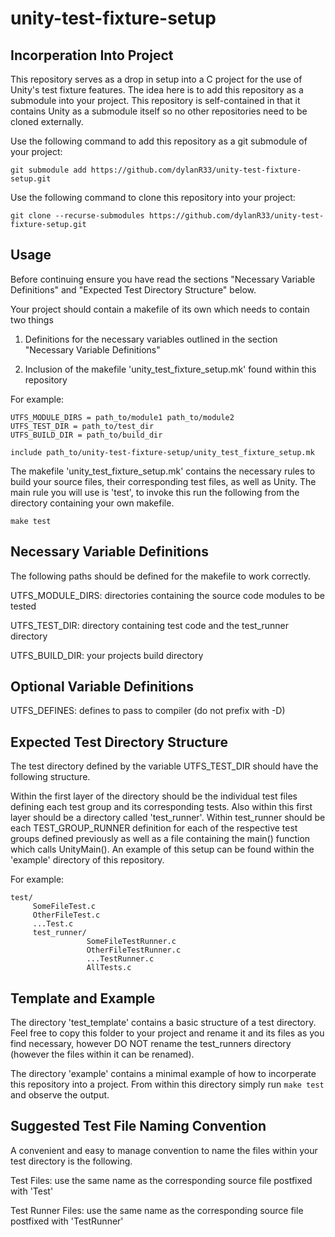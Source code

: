 # unity-test-fixture-setup

## Incorperation Into Project
This repository serves as a drop in setup into a C project for the use of Unity's 
test fixture features. The idea here is to add this repository as a submodule into
your project. This repository is self-contained in that it contains Unity as a 
submodule itself so no other repositories need to be cloned externally.

Use the following command to add this repository as a git submodule of your project:
```
git submodule add https://github.com/dylanR33/unity-test-fixture-setup.git
```

Use the following command to clone this repository into your project:
```
git clone --recurse-submodules https://github.com/dylanR33/unity-test-fixture-setup.git
```


## Usage
Before continuing ensure you have read the sections "Necessary Variable Definitions" 
and "Expected Test Directory Structure" below.

Your project should contain a makefile of its own which needs to contain two things

1. Definitions for the necessary variables outlined in the section "Necessary Variable 
Definitions"

2. Inclusion of the makefile 'unity_test_fixture_setup.mk' found within this repository

For example:
```
UTFS_MODULE_DIRS = path_to/module1 path_to/module2 
UTFS_TEST_DIR = path_to/test_dir
UTFS_BUILD_DIR = path_to/build_dir

include path_to/unity-test-fixture-setup/unity_test_fixture_setup.mk
```

The makefile 'unity_test_fixture_setup.mk' contains the necessary rules to build your
source files, their corresponding test files, as well as Unity. The main rule you will 
use is 'test', to invoke this run the following from the directory containing your own 
makefile.
```
make test
```


## Necessary Variable Definitions
The following paths should be defined for the makefile to work correctly.

UTFS_MODULE_DIRS: directories containing the source code modules to be tested

UTFS_TEST_DIR: directory containing test code and the test_runner directory

UTFS_BUILD_DIR: your projects build directory


## Optional Variable Definitions
UTFS_DEFINES: defines to pass to compiler (do not prefix with -D)


## Expected Test Directory Structure
The test directory defined by the variable UTFS_TEST_DIR should have the following
structure.

Within the first layer of the directory should be the individual test files defining 
each test group and its corresponding tests. Also within this first layer should be a 
directory called 'test_runner'. Within test_runner should be each TEST_GROUP_RUNNER 
definition for each of the respective test groups defined previously as well as a file 
containing the main() function which calls UnityMain(). An example of this setup can 
be found within the 'example' directory of this repository.

For example:

```
test/ 
     SomeFileTest.c 
     OtherFileTest.c 
     ...Test.c 
     test_runner/ 
                 SomeFileTestRunner.c 
                 OtherFileTestRunner.c 
                 ...TestRunner.c 
                 AllTests.c 
```


## Template and Example
The directory 'test_template' contains a basic structure of a test directory. Feel 
free to copy this folder to your project and rename it and its files as you find 
necessary, however DO NOT rename the test_runners directory (however the files within 
it can be renamed).

The directory 'example' contains a minimal example of how to incorperate this repository 
into a project. From within this directory simply run `make test` and observe the output.


## Suggested Test File Naming Convention
A convenient and easy to manage convention to name the files within your test directory
is the following.

Test Files: use the same name as the corresponding source file postfixed with 'Test'

Test Runner Files: use the same name as the corresponding source file postfixed with 'TestRunner'

